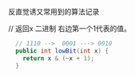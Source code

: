 反直觉诱又常用到的算法记录

// 返回x 二进制 右边第一个1代表的值。
```java
  // 1110 -->  0001 ---> 0010
  public int lowBit(int x) {
    return x & (~x + 1);
  }
```
